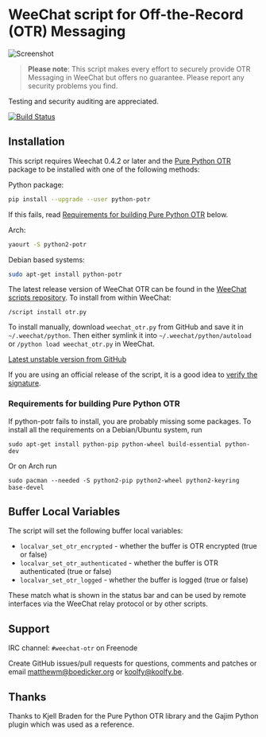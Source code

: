 # WeeChat script for Off-the-Record (OTR) Messaging

![Screenshot](https://cloud.githubusercontent.com/assets/24275/5772021/262c6dd6-9cff-11e4-964f-1812a6a545c6.png)

> **Please note**: This script makes every effort to securely provide OTR
> Messaging in WeeChat but offers no guarantee. Please report any security
> problems you find.

Testing and security auditing are appreciated.

[![Build Status](https://travis-ci.org/mmb/weechat-otr.svg?branch=master)](https://travis-ci.org/mmb/weechat-otr)

## Installation

This script requires Weechat 0.4.2 or later and the
[Pure Python OTR](https://github.com/afflux/pure-python-otr)
package to be installed with one of the following methods:

Python package:
```bash
pip install --upgrade --user python-potr
```

If this fails, read
[Requirements for building Pure Python OTR](#requirements-for-building-pure-python-otr)
below.

Arch:
```bash
yaourt -S python2-potr
```

Debian based systems:
```bash
sudo apt-get install python-potr
```

The latest release version of WeeChat OTR can be found in the
[WeeChat scripts repository](https://www.weechat.org/scripts/source/otr.py.html/).
To install from within WeeChat:

    /script install otr.py

To install manually, download `weechat_otr.py` from GitHub and save it in
`~/.weechat/python`. Then either symlink it into
`~/.weechat/python/autoload` or `/python load weechat_otr.py`
in WeeChat.

[Latest unstable version from GitHub](https://raw.githubusercontent.com/mmb/weechat-otr/master/weechat_otr.py)

If you are using an official release of the script, it is a good idea to
[verify the signature](https://s3.amazonaws.com/weechat-otr-signatures/index.html).

### Requirements for building Pure Python OTR

If python-potr fails to install, you are probably missing some packages.
To install all the requirements on a Debian/Ubuntu system, run

    sudo apt-get install python-pip python-wheel build-essential python-dev

Or on Arch run

    sudo pacman --needed -S python2-pip python2-wheel python2-keyring base-devel

## Buffer Local Variables

The script will set the following buffer local variables:

- `localvar_set_otr_encrypted` - whether the buffer is OTR encrypted (true or false)
- `localvar_set_otr_authenticated` - whether the buffer is OTR authenticated (true or false)
- `localvar_set_otr_logged` - whether the buffer is logged (true or false)

These match what is shown in the status bar and can be used by remote interfaces
via the WeeChat relay protocol or by other scripts.

## Support

IRC channel: `#weechat-otr` on Freenode

Create GitHub issues/pull requests for questions, comments and patches or
email matthewm@boedicker.org or koolfy@koolfy.be.

## Thanks

Thanks to Kjell Braden for the Pure Python OTR library and the Gajim
Python plugin which was used as a reference.
